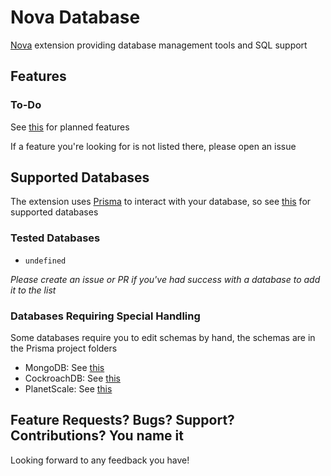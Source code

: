 # Nova Database

[Nova](https://nova.app) extension providing database management tools and SQL support

## Features

### To-Do

See [this](https://github.com/laralove143/nova-database/milestone/1) for planned features

If a feature you're looking for is not listed there, please open an issue

## Supported Databases

The extension uses [Prisma](https://www.prisma.io/) to interact with your database, so see [this](https://www.prisma.io/docs/reference/database-reference/supported-databases) for supported databases

### Tested Databases

- `undefined`

*Please create an issue or PR if you've had success with a database to add it to the list*

### Databases Requiring Special Handling

Some databases require you to edit schemas by hand, the schemas are in the Prisma project folders

- MongoDB: See [this](https://www.prisma.io/docs/guides/database/mongodb#differences-to-consider)
- CockroachDB: See [this](https://www.prisma.io/docs/guides/database/cockroachdb#differences-to-consider)
- PlanetScale: See [this](https://www.prisma.io/docs/guides/database/planetscale#differences-to-consider)

## Feature Requests? Bugs? Support? Contributions? You name it

Looking forward to any feedback you have!
